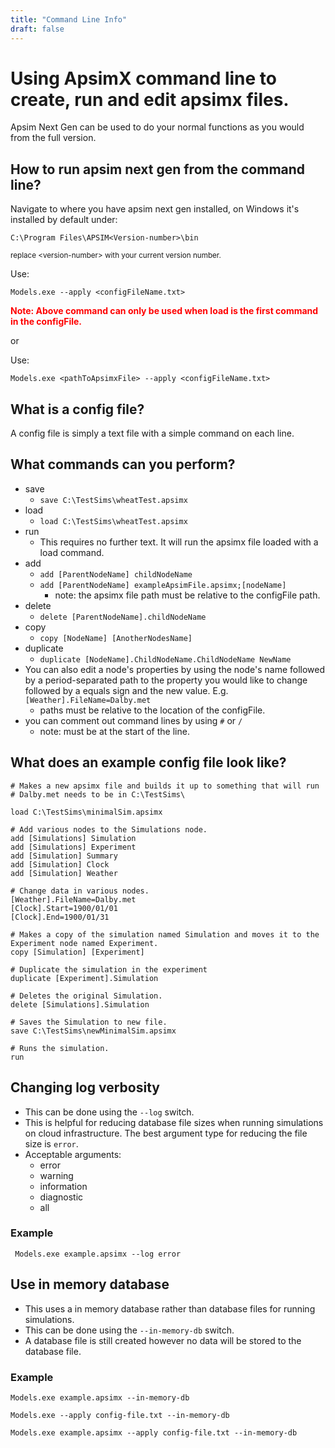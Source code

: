 ```yaml
---
title: "Command Line Info"
draft: false
---
```


# Using ApsimX command line to create, run and edit apsimx files.

Apsim Next Gen can be used to do your normal functions as you would from the full version.

## How to run apsim next gen from the command line?

Navigate to where you have apsim next gen installed, on Windows it's installed by default under: 

```
C:\Program Files\APSIM<Version-number>\bin
```

<small> replace \<version-number\> with your current version number. </small>

Use: 

```
Models.exe --apply <configFileName.txt>
``` 
<strong style="color:red"> Note: Above command can only be used when load is the first command in the configFile. </strong>

or

Use: 

```
Models.exe <pathToApsimxFile> --apply <configFileName.txt> 
```

## What is a config file?

A config file is simply a text file with a simple command on each line.

## What commands can you perform?

- save
    - ```save C:\TestSims\wheatTest.apsimx```
- load
    - ```load C:\TestSims\wheatTest.apsimx```
- run
    - This requires no further text. It will run the apsimx file loaded with a load command.
- add
    - ```add [ParentNodeName] childNodeName```
    - ```add [ParentNodeName] exampleApsimFile.apsimx;[nodeName]```
        - note: the apsimx file path must be relative to the configFile path.
- delete
    - ```delete [ParentNodeName].childNodeName```
- copy
    - ```copy [NodeName] [AnotherNodesName]```
- duplicate
    - ```duplicate [NodeName].ChildNodeName.ChildNodeName NewName```
- You can also edit a node's properties by using the node's name followed by a period-separated path to the property you would like to change followed by a equals sign and the new value. E.g. ```[Weather].FileName=Dalby.met```
    - paths must be relative to the location of the configFile.
- you can comment out command lines by using ```#``` or ```/```
    - note: must be at the start of the line. 

## What does an example config file look like?
```
# Makes a new apsimx file and builds it up to something that will run
# Dalby.met needs to be in C:\TestSims\

load C:\TestSims\minimalSim.apsimx

# Add various nodes to the Simulations node.
add [Simulations] Simulation
add [Simulations] Experiment
add [Simulation] Summary
add [Simulation] Clock
add [Simulation] Weather

# Change data in various nodes.
[Weather].FileName=Dalby.met
[Clock].Start=1900/01/01
[Clock].End=1900/01/31

# Makes a copy of the simulation named Simulation and moves it to the Experiment node named Experiment.
copy [Simulation] [Experiment]

# Duplicate the simulation in the experiment
duplicate [Experiment].Simulation

# Deletes the original Simulation.
delete [Simulations].Simulation

# Saves the Simulation to new file.
save C:\TestSims\newMinimalSim.apsimx

# Runs the simulation.
run
```

## Changing log verbosity
- This can be done using the `--log` switch.
- This is helpful for reducing database file sizes when running simulations on cloud infrastructure. The best argument type for reducing the file size is `error`.
- Acceptable arguments:
    - error
    - warning
    - information
    - diagnostic
    - all 

### Example
` Models.exe example.apsimx --log error`

## Use in memory database
- This uses a in memory database rather than database files for running simulations.
- This can be done using the `--in-memory-db` switch.
- A database file is still created however no data will be stored to the database file.

### Example
`Models.exe example.apsimx --in-memory-db`

`Models.exe --apply config-file.txt --in-memory-db`

`Models.exe example.apsimx --apply config-file.txt --in-memory-db`

